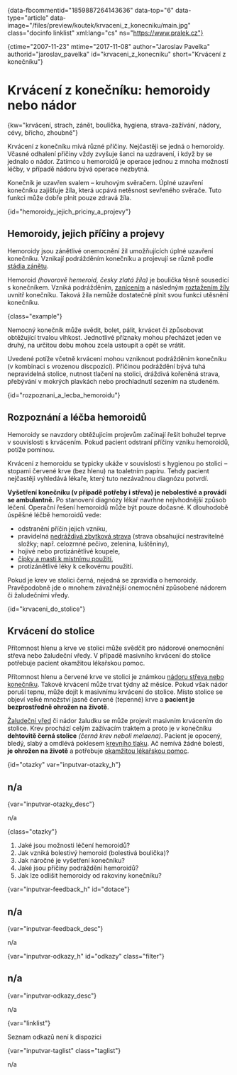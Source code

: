 
{data-fbcommentid="1859887264143636" data-top="6" data-type="article" data-image="/files/preview/koutek/krvaceni\_z\_konecniku/main.jpg" class="docinfo linklist" xml:lang="cs" ns="https://www.pralek.cz"}

{ctime="2007-11-23" mtime="2017-11-08" author="Jaroslav Pavelka" authorid="jaroslav\_pavelka" id="krvaceni\_z_konecniku" short="Krvácení z konečníku"}

# Krvácení z konečníku: hemoroidy nebo nádor

<!-- generated attribute kw by user_udpatekw.sh on 2020-04-17, do not edit -->

{kw="krvácení, strach, zánět, boulička, hygiena, strava-zažívání, nádory, cévy, břicho, zhoubné"}

Krvácení z konečníku mívá různé příčiny. Nejčastěji se jedná o hemoroidy. Včasné odhalení příčiny vždy zvyšuje šanci na uzdravení, i když by se jednalo o nádor. Zatímco u hemoroidů je operace jednou z mnoha možností léčby, v případě nádoru bývá operace nezbytná.

Konečník je uzavřen svalem – kruhovým svěračem. Úplné uzavření konečníku zajišťuje žíla, která ucpává netěsnost sevřeného svěrače. Tuto funkci může dobře plnit pouze zdravá žíla.

{id="hemoroidy\_jejich\_priciny\_a\_projevy"}

## Hemoroidy, jejich příčiny a projevy

Hemoroidy jsou zánětlivé onemocnění žil umožňujících úplné uzavření konečníku. Vznikají podrážděním konečníku a projevují se různě podle [stádia zánětu][1].

Hemoroid _(hovorově hemeroid, česky zlatá žíla)_ je boulička těsně sousedící s konečníkem. Vzniká podrážděním, [zanícením][2] a následným [roztažením žíly][3] uvnitř konečníku. Taková žíla nemůže dostatečně plnit svou funkci utěsnění konečníku.

{class="example"}

Nemocný konečník může svědit, bolet, pálit, krvácet či způsobovat obtěžující trvalou vlhkost. Jednotlivé příznaky mohou přecházet jeden ve druhý, na určitou dobu mohou zcela ustoupit a opět se vrátit.

Uvedené potíže včetně krvácení mohou vzniknout podrážděním konečníku (v kombinaci s vrozenou discpozicí). Příčinou podráždění bývá tuhá nepravidelná stolice, nutnost tlačení na stolici, dráždivá kořeněná strava, přebývání v mokrých plavkách nebo prochladnutí sezením na studeném.

{id="rozpoznani\_a\_lecba_hemoroidu"}

## Rozpoznání a léčba hemoroidů

Hemoroidy se navzdory obtěžujícím projevům začínají řešit bohužel teprve v souvislosti s krvácením. Pokud pacient odstraní příčiny vzniku hemoroidů, potíže pominou.

Krvácení z hemoroidu se typicky ukáže v souvislosti s hygienou po stolici – stopami červené krve (bez hlenu) na toaletním papíru. Tehdy pacient nejčastěji vyhledává lékaře, který tuto nezávažnou diagnózu potvrdí.

**Vyšetření konečníku (v případě potřeby i střeva) je nebolestivé a provádí se ambulantně.** Po stanovení diagnózy lékař navrhne nejvhodnější způsob léčení. Operační řešení hemoroidů může být pouze dočasné. K dlouhodobě úspěšné léčbě hemoroidů vede:

  * odstranění příčin jejich vzniku,
  * pravidelná [nedráždivá zbytková strava][4] (strava obsahující nestravitelné složky; např. celozrnné pečivo, zelenina, luštěniny),
  * hojivé nebo protizánětlivé koupele,
  * [čípky a masti k místnímu použití][5],
  * protizánětlivé léky k celkovému použití.

Pokud je krev ve stolici černá, nejedná se zpravidla o hemoroidy. Pravěpodobně jde o mnohem závažnější onemocnění způsobené nádorem či žaludečními vředy.

{id="krvaceni\_do\_stolice"}

## Krvácení do stolice

Přítomnost hlenu a krve ve stolici může svědčit pro nádorové onemocnění střeva nebo žaludeční vředy. V případě masivního krvácení do stolice potřebuje pacient okamžitou lékařskou pomoc.

Přítomnost hlenu a červené krve ve stolici je známkou [nádoru střeva nebo konečníku][6]. Takové krvácení může trvat týdny až měsíce. Pokud však nádor poruší tepnu, může dojít k masivnímu krvácení do stolice. Místo stolice se objeví velké množství jasně červené (tepenné) krve a **pacient je bezprostředně ohrožen na životě**.

[Žaludeční vřed][7] či nádor žaludku se může projevit masivním krvácením do stolice. Krev prochází celým zažívacím traktem a proto je v konečníku **dehtovitě černá stolice** _(černá krev neboli melaena)_. Pacient je opocený, bledý, slabý a omdlévá poklesem [krevního tlaku][8]. Ač nemívá žádné bolesti, **je ohrožen na životě** a potřebuje [okamžitou lékařskou pomoc][9].

{id="otazky" var="inputvar-otazky_h"}

## n/a

{var="inputvar-otazky_desc"}

n/a

{class="otazky"}

  1. Jaké jsou možnosti léčení hemoroidů?
  2. Jak vzniká bolestivý hemoroid (bolestivá boulička)?
  3. Jak náročné je vyšetření konečníku?
  4. Jaké jsou příčiny podráždění hemoroidů?
  5. Jak lze odlišit hemoroidy od rakoviny konečníku?

{var="inputvar-feedback_h" id="dotace"}

## n/a

{var="inputvar-feedback_desc"}

n/a

{var="inputvar-odkazy_h" id="odkazy" class="filter"}

## n/a

{var="inputvar-odkazy_desc"}

n/a

{var="linklist"}

Seznam odkazů není k dispozici

{var="inputvar-taglist" class="taglist"}

n/a

 [1]: lecba_zanetu
 [2]: zanet
 [3]: krecove_zily
 [4]: stravovaci_navyky
 [5]: lekove_formy
 [6]: rakovina_tlusteho_streva_a_konecniku
 [7]: komplikace_vredu
 [8]: krevni_tlak
 [9]: rychla_lekarska_pomoc

